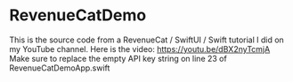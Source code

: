 # RevenueCatDemo
This is the source code from a RevenueCat / SwiftUI / Swift tutorial I did on my YouTube channel.
Here is the video: https://youtu.be/dBX2nyTcmjA
Make sure to replace the empty API key string on line 23 of RevenueCatDemoApp.swift
